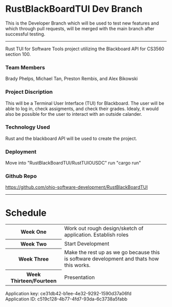# RustBlackBoardTUI Dev Branch

This is the Developer Branch which will be used to test new features and which through pull requests, will be merged with the main branch after successful testing.

------------------------
Rust TUI for Software Tools project utilizing the Blackboard API for CS3560 section 100.

### Team Members
Brady Phelps, Michael Tan, Preston Rembis, and Alex Bikowski

### Project Discription 
This will be a Terminal User Interface (TUI) for Blackboard. The user will be able to log in, check assigments, and check their grades. 
Idealy, it would also be possible for the user to interact with an outside calander.  

### Technology Used
Rust and the blackboard API will be used to create the project.

### Deployment
Move into "RustBlackBoardTUI/RustTUIOUSDC"
run "cargo run"

### Github Repo
https://github.com/ohio-software-development/RustBlackBoardTUI

---------------------

<h1> Schedule </h1>
<table>
  <tr> <th> Week One </th> <td> Work out rough design/sketch of application.  Establish roles</td>
  </tr>
  <tr>
  <th>Week Two</th> <td> Start Development </td>
  </tr>
  <tr> <th> Week Three </th> <td> Make the rest up as we go because this is software development and thats how this works. </td>
  </tr>
  <tr>
  <th> Week Thirteen/Fourteen </th> <td> Presentation </td>
  </tr>
</table>
<p>
  Application key: ce31db42-b1ee-4e32-9292-1590d37a06fd <br>
  Application ID: c519c128-4b77-4fd7-93da-6c3738a5fabb
</p>
